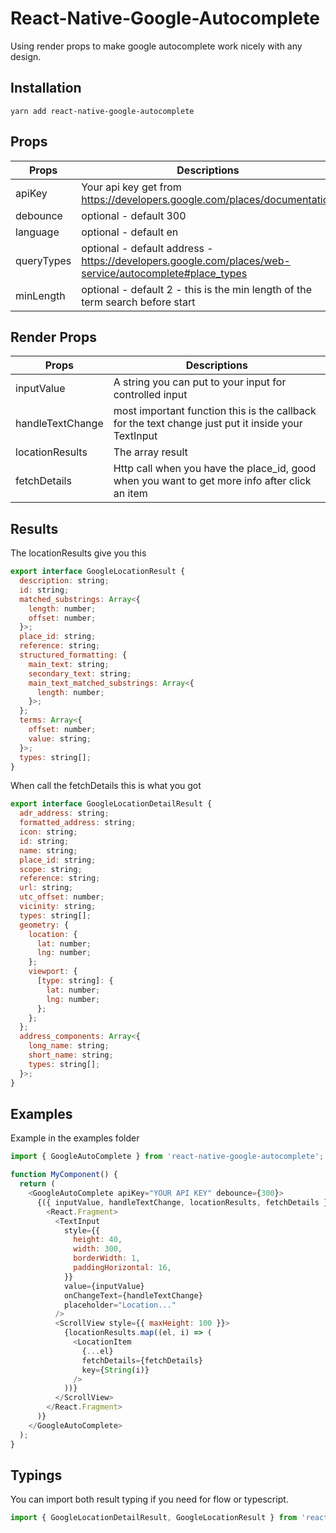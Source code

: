 # React-Native-Google-Autocomplete

Using render props to make google autocomplete work nicely with any design.

## Installation

`yarn add react-native-google-autocomplete`


## Props


| Props  | Descriptions |
| ------------- | ------------- |
| apiKey  | Your api key get from https://developers.google.com/places/documentation  |
| debounce  | optional - default 300
| language | optional - default en |
| queryTypes | optional - default address - https://developers.google.com/places/web-service/autocomplete#place_types
| minLength | optional - default 2 - this is the min length of the term search before start


## Render Props


| Props  | Descriptions |
| ------------- | ------------- |
| inputValue  | A string you can put to your input for controlled input  |
| handleTextChange  | most important function this is the callback for the text change just put it inside your TextInput  |
| locationResults | The array result |
| fetchDetails | Http call when you have the place_id, good when you want to get more info after click an item

## Results

The locationResults give you this

```js
export interface GoogleLocationResult {
  description: string;
  id: string;
  matched_substrings: Array<{
    length: number;
    offset: number;
  }>;
  place_id: string;
  reference: string;
  structured_formatting: {
    main_text: string;
    secondary_text: string;
    main_text_matched_substrings: Array<{
      length: number;
    }>;
  };
  terms: Array<{
    offset: number;
    value: string;
  }>;
  types: string[];
}
```

When call the fetchDetails this is what you got

```js
export interface GoogleLocationDetailResult {
  adr_address: string;
  formatted_address: string;
  icon: string;
  id: string;
  name: string;
  place_id: string;
  scope: string;
  reference: string;
  url: string;
  utc_offset: number;
  vicinity: string;
  types: string[];
  geometry: {
    location: {
      lat: number;
      lng: number;
    };
    viewport: {
      [type: string]: {
        lat: number;
        lng: number;
      };
    };
  };
  address_components: Array<{
    long_name: string;
    short_name: string;
    types: string[];
  }>;
}
```

## Examples

Example in the examples folder

```js
import { GoogleAutoComplete } from 'react-native-google-autocomplete';

function MyComponent() {
  return (
    <GoogleAutoComplete apiKey="YOUR API KEY" debounce={300}>
      {({ inputValue, handleTextChange, locationResults, fetchDetails }) => (
        <React.Fragment>
          <TextInput
            style={{
              height: 40,
              width: 300,
              borderWidth: 1,
              paddingHorizontal: 16,
            }}
            value={inputValue}
            onChangeText={handleTextChange}
            placeholder="Location..."
          />
          <ScrollView style={{ maxHeight: 100 }}>
            {locationResults.map((el, i) => (
              <LocationItem
                {...el}
                fetchDetails={fetchDetails}
                key={String(i)}
              />
            ))}
          </ScrollView>
        </React.Fragment>
      )}
    </GoogleAutoComplete>
  );
}
```

## Typings

You can import both result typing if you need for flow or typescript.

```js
import { GoogleLocationDetailResult, GoogleLocationResult } from 'react-native-google-autocomplete;
```